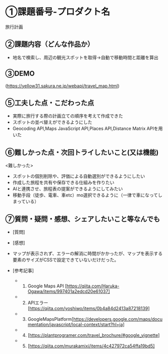 # ①課題番号-プロダクト名
旅行計画

## ②課題内容（どんな作品か）
- 地名で検索し、周辺の観光スポットを取得→自動で移動時間と距離を算出


## ③DEMO
(https://yellow31.sakura.ne.jp/webapi/travel_map.html)


## ⑤工夫した点・こだわった点
- 実際に旅行する際の計画立ての順序を考えて作成できた
- スポットの並べ替えができるようにした
- Geocoding API,Maps JavaScript API,Places API,Distance Matrix APIを用いた

## ⑥難しかった点・次回トライしたいこと(又は機能)
<難しかった>
 - スポットの個別削除や、評価による自動選別ができるようにしたい
 - 作成した旅程を共有や保存できる仕組みを作りたい
 - AIと連携させ、旅程表の提案ができるようにしてみたい
 - 移動手段（徒歩、電車、車etc）mo選択できるように（一律で車になってしまっている）

## ⑦質問・疑問・感想、シェアしたいこと等なんでも

- [質問]
- [感想]
- マップが表示されず、エラーの解消に時間がかかったが、マップを表示する要素のサイズがCSSで設定できていないだけだった。
 
- [参考記事]
  - 1. Google Maps API [https://qiita.com/Haruka-Ogawa/items/997401a2edcd20e61037]
  - 2. APIエラー[https://qiita.com/yoshiwo/items/0b4a84d2413a87218139]
  - 3. GoogleMapsPlatform[https://developers.google.com/maps/documentation/javascript/local-context/start?hl=ja]
  - 4. [https://plantprogramer.com/travel_brochure/#google_vignette] 
  - 5. [https://qiita.com/murakamixi/items/4c427972ca54ffa19bd5]

